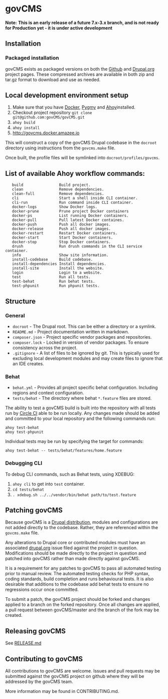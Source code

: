 # govCMS

**Note:**
**This is an early release of a future 7.x-3.x branch, and is not ready for Production yet - it is under active development**

## Installation

### Packaged installation

govCMS exists as packaged versions on both the [Github](https://github.com/govCMS/govCMS) and [Drupal.org](https://www.drupal.org/project/govcms) project pages. These compressed archives are available in both zip and tar.gz format to download and use as needed.

## Local development environment setup

1. Make sure that you have [Docker](https://www.docker.com/), [Pygmy](https://docs.amazee.io/local_docker_development/pygmy.html) and [Ahoy](https://github.com/ahoy-cli/ahoy)installed.
2. Checkout project repository `git clone git@github.com:govCMS/govCMS.git`
3. `ahoy build`
4. `ahoy install`
5. http://govcms.docker.amazee.io

This will construct a copy of the govCMS Drupal codebase in the `docroot` directory using instructions from the `govcms.make` file.

Once built, the profile files will be symlinked into `docroot/profiles/govcms`.

## List of available Ahoy workflow commands:

```
   build                Build project.
   clean                Remove dependencies.
   clean-full           Remove dependencies.
   cli                  Start a shell inside CLI container.
   cli-run              Run command inside CLI container.
   docker-logs          Show Docker logs.
   docker-prune         Prune project Docker containers
   docker-ps            List running Docker containers.
   docker-pull          Pull latest Docker containes.
   docker-push          Push all docker images.
   docker-release       Push all docker images.
   docker-restart       Restart Docker containers.
   docker-start         Start Docker containers.
   docker-stop          Stop Docker containers.
   drush                Run drush commands in the CLI service container.
   info                 Show site information.
   install-codebase     Build codebase.
   install-dependencies Install dependencies.
   install-site         Install the website.
   login                Login to a website.
   test                 Run all tests.
   test-behat           Run behat tests.
   test-phpunit         Run phpunit tests.
```

## Structure

### General

- `docroot` - The Drupal root. This can be either a directory or a symlink.
- `README.md` - Project documentation written in markdown.
- `composer.json` - Project specific vendor packages and repositories.
- `composer.lock` - Locked in version of vendor packages. To ensure consistency across the project.
- `.gitignore` - A list of files to be ignored by git. This is typically used for excluding local development modules and may create files to ignore that an IDE creates.

### Behat

- `behat.yml` - Provides all project specific behat configuration. Including regions and context configuration.
- `tests/behat` - The directory where behat `*.feature` files are stored.

The ability to test a govCMS build is built into the repository with all tests run by [Circle CI](https://cirlceci.com/) able to be run locally. Any changes made should be added and committed to your local repository and the following commands run:

```
ahoy test-behat
ahoy test-phpunit
```

Individual tests may be run by specifying the target for commands:

```
ahoy test-behat -- tests/behat/features/home.feature
```

### Debugging CLI

To debug CLI commands, such as Behat tests, using XDEBUG:
1. `ahoy cli` to get into `test` container.
4. `cd tests/behat`
3. `. xdebug.sh ../../vendor/bin/behat path/to/test.feature`

## Patching govCMS

Because govCMS is a [Drupal distribution](https://www.drupal.org/documentation/build/distributions), modules and configurations are not added directly to the codebase. Rather, they are referenced within the `govcms.make` file.

Any alterations to Drupal core or contributed modules must have an associated [drupal.org](https://www.drupal.org) issue filed against the project in question. Modifications should be made directly to the project in question and patched into govCMS rather than made directly against govCMS.

It is a requirement for any patches to govCMS to pass all automated testing prior to manual review. The automated testing checks for PHP syntax, coding standards, build completion and runs behavioural tests. It is also desirable that additions to the codebase add behat tests to ensure no regressions occur once committed.

To submit a patch, the govCMS project should be forked and changes applied to a branch on the forked repository. Once all changes are applied, a pull request between govCMS/master and the branch of the fork may be created.

## Releasing govCMS
See [RELEASE.md](RELEASE.md)

## Contributing to govCMS

All contributions to govCMS are welcome. Issues and pull requests may be submitted against the govCMS project on github where they will be addressed by the govCMS team.

More information may be found in CONTRIBUTING.md.
